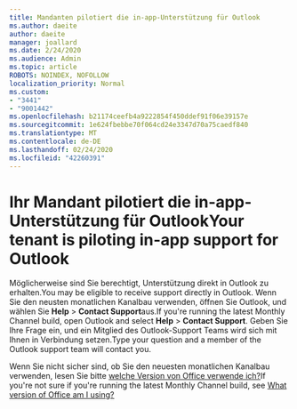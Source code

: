 ```yaml
---
title: Mandanten pilotiert die in-app-Unterstützung für Outlook
ms.author: daeite
author: daeite
manager: joallard
ms.date: 2/24/2020
ms.audience: Admin
ms.topic: article
ROBOTS: NOINDEX, NOFOLLOW
localization_priority: Normal
ms.custom:
- "3441"
- "9001442"
ms.openlocfilehash: b21174ceefb4a9222854f450ddef91f06e39157e
ms.sourcegitcommit: 1e624fbebbe70f064cd24e3347d70a75caedf840
ms.translationtype: MT
ms.contentlocale: de-DE
ms.lasthandoff: 02/24/2020
ms.locfileid: "42260391"
---
```

# <a name="your-tenant-is-piloting-in-app-support-for-outlook"></a><span data-ttu-id="b87ff-102">Ihr Mandant pilotiert die in-app-Unterstützung für Outlook</span><span class="sxs-lookup"><span data-stu-id="b87ff-102">Your tenant is piloting in-app support for Outlook</span></span>

<span data-ttu-id="b87ff-103">Möglicherweise sind Sie berechtigt, Unterstützung direkt in Outlook zu erhalten.</span><span class="sxs-lookup"><span data-stu-id="b87ff-103">You may be eligible to receive support directly in Outlook.</span></span> <span data-ttu-id="b87ff-104">Wenn Sie den neusten monatlichen Kanalbau verwenden, öffnen Sie Outlook, und wählen Sie **Help** > **Contact Support**aus.</span><span class="sxs-lookup"><span data-stu-id="b87ff-104">If you're running the latest Monthly Channel build, open Outlook and select **Help** > **Contact Support**.</span></span> <span data-ttu-id="b87ff-105">Geben Sie Ihre Frage ein, und ein Mitglied des Outlook-Support Teams wird sich mit Ihnen in Verbindung setzen.</span><span class="sxs-lookup"><span data-stu-id="b87ff-105">Type your question and a member of the Outlook support team will contact you.</span></span>

<span data-ttu-id="b87ff-106">Wenn Sie nicht sicher sind, ob Sie den neuesten monatlichen Kanalbau verwenden, lesen Sie bitte [welche Version von Office verwende ich?](https://support.office.com/article/932788B8-A3CE-44BF-BB09-E334518B8B19)</span><span class="sxs-lookup"><span data-stu-id="b87ff-106">If you're not sure if you're running the latest Monthly Channel build, see [What version of Office am I using?](https://support.office.com/article/932788B8-A3CE-44BF-BB09-E334518B8B19)</span></span>